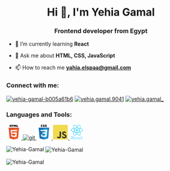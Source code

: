 <h1 align="center">Hi 👋, I'm Yehia Gamal</h1>
<h3 align="center">Frontend developer from Egypt</h3>

- 🌱 I’m currently learning **React**

- 💬 Ask me about **HTML, CSS, JavaScript**

- 📫 How to reach me **yahia.elspaa@gmail.com**

<h3 align="left">Connect with me:</h3>
<p align="left">
<a href="https://www.linkedin.com/in/yehia-gamal-b005a61b6" target="blank"><img align="center" src="https://raw.githubusercontent.com/rahuldkjain/github-profile-readme-generator/master/src/images/icons/Social/linked-in-alt.svg" alt="yehia-gamal-b005a61b6" height="30" width="40" /></a> <a href="https://www.facebook.com/yehia.gamal.9041" target="blank"><img align="center" src="https://raw.githubusercontent.com/rahuldkjain/github-profile-readme-generator/master/src/images/icons/Social/facebook.svg" alt="yehia.gamal.9041" height="30" width="40" /></a> <a href="https://instagram.com/yehia.gamal_?utm_medium" target="blank"><img align="center" src="https://raw.githubusercontent.com/rahuldkjain/github-profile-readme-generator/master/src/images/icons/Social/instagram.svg" alt="yehia.gamal_" height="30" width="40" /></a>
</p>

<h3 align="left">Languages and Tools:</h3>
<p align="left">
  
<a href="https://www.w3.org/html/" target="_blank" rel="noreferrer"> <img src="https://raw.githubusercontent.com/devicons/devicon/master/icons/html5/html5-original-wordmark.svg" alt="html5" width="40" height="40"/> </a> <a href="https://git-scm.com/" target="_blank" rel="noreferrer"> <img src="https://www.vectorlogo.zone/logos/git-scm/git-scm-icon.svg" alt="git" width="40" height="40"/> </a> <a href="https://www.w3schools.com/css/" target="_blank" rel="noreferrer"> <img src="https://raw.githubusercontent.com/devicons/devicon/master/icons/css3/css3-original-wordmark.svg" alt="css3" width="40" height="40"/> </a> <a href="https://developer.mozilla.org/en-US/docs/Web/JavaScript" target="_blank" rel="noreferrer"> <img src="https://raw.githubusercontent.com/devicons/devicon/master/icons/javascript/javascript-original.svg" alt="javascript" width="40" height="40"/> </a> <a href="https://reactjs.org/" target="_blank" rel="noreferrer"> <img src="https://raw.githubusercontent.com/devicons/devicon/master/icons/react/react-original-wordmark.svg" alt="react" width="40" height="40"/> </a>
 
</p>

<p><img align="left" src="https://github-readme-stats.vercel.app/api/top-langs?username=Yehia-Gamal&show_icons=true&theme=dark&title_color=ffffff&text_color=dedede&hide_border=true&locale=en&layout=compact" alt="Yehia-Gamal" /></p>

<p>&nbsp;<img align="center" src="https://github-readme-stats.vercel.app/api?username=Yehia-Gamal&show_icons=true&theme=dark&hide_border=true&locale=en" alt="Yehia-Gamal" /></p>

<p><img align="center" src="https://github-readme-streak-stats.herokuapp.com/?user=Yehia-Gamal&theme=dark" alt="Yehia-Gamal" /></p>
